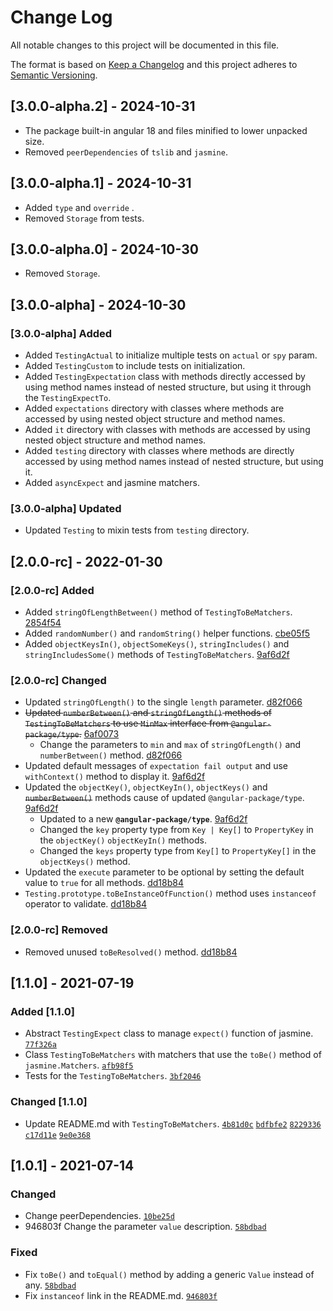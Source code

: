 
# Change Log

All notable changes to this project will be documented in this file.

The format is based on [Keep a Changelog](http://keepachangelog.com/)
and this project adheres to [Semantic Versioning](http://semver.org/).

## [3.0.0-alpha.2] - 2024-10-31

- The package built-in angular 18 and files minified to lower unpacked size.
- Removed `peerDependencies` of `tslib` and `jasmine`.

## [3.0.0-alpha.1] - 2024-10-31

- Added `type` and `override` .
- Removed `Storage` from tests.

## [3.0.0-alpha.0] - 2024-10-30

- Removed `Storage`.

## [3.0.0-alpha] - 2024-10-30

### [3.0.0-alpha] Added

- Added `TestingActual` to initialize multiple tests on `actual` or `spy` param.
- Added `TestingCustom` to include tests on initialization.
- Added `TestingExpectation` class with methods directly accessed by using method names instead of nested structure, but using it through the `TestingExpectTo`.
- Added `expectations` directory with classes where methods are accessed by using nested object structure and method names.
- Added `it` directory with classes with methods are accessed by using nested object structure and method names.
- Added `testing` directory with classes where methods are directly accessed by using method names instead of nested structure, but using it.
- Added `asyncExpect` and jasmine matchers.

### [3.0.0-alpha] Updated

- Updated `Testing` to mixin tests from `testing` directory.

## [2.0.0-rc] - 2022-01-30

### [2.0.0-rc] Added

- Added `stringOfLengthBetween()` method of `TestingToBeMatchers`. [2854f54]
- Added `randomNumber()` and `randomString()` helper functions. [cbe05f5]
- Added `objectKeysIn()`, `objectSomeKeys()`, `stringIncludes()` and `stringIncludesSome()` methods of `TestingToBeMatchers`. [9af6d2f]

[2854f54]: https://github.com/angular-package/testing/commit/2854f544873d8c8dade092a73377e1ab26417e83
[cbe05f5]: https://github.com/angular-package/testing/commit/cbe05f5f21881878aa11f3ef7938c599a5e36ed3

### [2.0.0-rc] Changed

- Updated `stringOfLength()` to the single `length` parameter. [d82f066]
- ~~Updated `numberBetween()` and `stringOfLength()` methods of `TestingToBeMatchers` to use `MinMax` interface from `@angular-package/type`.~~ [6af0073]
  - Change the parameters to `min` and `max` of `stringOfLength()` and `numberBetween()` method. [d82f066]
- Updated default messages of `expectation fail output` and use `withContext()` method to display it. [9af6d2f]
- Updated the `objectKey()`, `objectKeyIn()`, `objectKeys()` and ~~`numberBetween()`~~ methods cause of updated `@angular-package/type`. [9af6d2f]
  - Updated to a new **`@angular-package/type`**. [9af6d2f]
  - Changed the `key` property type from `Key | Key[]` to `PropertyKey` in the `objectKey()` `objectKeyIn()` methods.
  - Changed the `keys` property type from `Key[]` to `PropertyKey[]` in the `objectKeys()` method.
- Updated the `execute` parameter to be optional by setting the default value to `true` for all methods. [dd18b84]
- `Testing.prototype.toBeInstanceOfFunction()` method uses `instanceof` operator to validate. [dd18b84]

[d82f066]: https://github.com/angular-package/testing/commit/d82f0665a8befb2b9515ae8dbbd5807f6c96eb5b
[d82f066]: https://github.com/angular-package/testing/commit/d82f0665a8befb2b9515ae8dbbd5807f6c96eb5b
[6af0073]: https://github.com/angular-package/testing/commit/6af007350f267ee054a34d33ddf3b671d879b632
[9af6d2f]: https://github.com/angular-package/testing/commit/9af6d2f2c482a903a2a55303e7fc05725741e9c0

### [2.0.0-rc] Removed

- Removed unused `toBeResolved()` method. [dd18b84]

[dd18b84]: https://github.com/angular-package/testing/commit/dd18b8469c6099246f4e9f8a9ac9f9d891c6e1f8

## [1.1.0] - 2021-07-19

### Added [1.1.0]

- Abstract `TestingExpect` class to manage `expect()` function of jasmine. [`77f326a`][77f326a]
- Class `TestingToBeMatchers` with matchers that use the `toBe()` method of `jasmine.Matchers`. [`afb98f5`][afb98f5]
- Tests for the `TestingToBeMatchers`. [`3bf2046`][3bf2046]

### Changed [1.1.0]

- Update README.md with `TestingToBeMatchers`. [`4b81d0c`][4b81d0c] [`bdfbfe2`][bdfbfe2] [`8229336`][8229336] [`c17d11e`][c17d11e] [`9e0e368`][9e0e368]

[77f326a]: https://github.com/angular-package/testing/commit/77f326a5bc7154b55f6944e60b24cddb5bfe93df
[afb98f5]: https://github.com/angular-package/testing/commit/afb98f557296239b10227e8f0bde4f8b62fd5049
[3bf2046]: https://github.com/angular-package/testing/commit/3bf2046ee35f9d0ae4769cb107be2c61e281af34
[4b81d0c]: https://github.com/angular-package/testing/commit/4b81d0cb26e145bed02656064ac9c86a10bfa296
[bdfbfe2]: https://github.com/angular-package/testing/commit/bdfbfe226589620cba6a912694dcfd9cfc3020ac
[8229336]: https://github.com/angular-package/testing/commit/8229336755c6efd3151d974d53ec8860cf108280
[c17d11e]: https://github.com/angular-package/testing/commit/c17d11e1c23db009c3bec05e84a02f75a90f7fa0
[9e0e368]: https://github.com/angular-package/testing/commit/9e0e3689acb765fe4ffd53962d7b7607cd2761a3

## [1.0.1] - 2021-07-14
  
### Changed

- Change peerDependencies. [`10be25d`][10be25d]
- 946803f Change the parameter `value` description. [`58bdbad`][58bdbad]

### Fixed

- Fix `toBe()` and `toEqual()` method by adding a generic `Value` instead of any. [`58bdbad`][58bdbad]
- Fix `instanceof` link in the README.md. [`946803f`][946803f]

[10be25d]: https://github.com/angular-package/testing/commit/10be25daffacf87f38b469b999cbb2b213fb90a1
[58bdbad]: https://github.com/angular-package/testing/commit/58bdbadf4fc62aed1fac3680168bb8bb8e35e5dd
[946803f]: https://github.com/angular-package/testing/commit/946803f1a8770aaeeab0821f0efc8e8ad932fd7d
